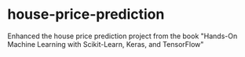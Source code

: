 # house-price-prediction
Enhanced the house price prediction project from the book "Hands-On Machine Learning with Scikit-Learn, Keras, and TensorFlow"
